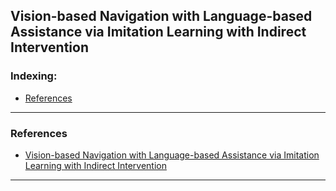 ## Vision-based Navigation with Language-based Assistance via Imitation Learning with Indirect Intervention

### Indexing:
- [References](#References)

---
### References
- [Vision-based Navigation with Language-based Assistance via Imitation Learning with Indirect Intervention]()
---
